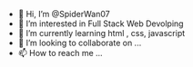 - 👋 Hi, I’m @SpiderWan07
- 👀 I’m interested in Full Stack Web Devolping
- 🌱 I’m currently learning html , css, javascript
- 💞️ I’m looking to collaborate on ...
- 📫 How to reach me ...

<!---
SpiderWan07/SpiderWan07 is a ✨ special ✨ repository because its `README.md` (this file) appears on your GitHub profile.
You can click the Preview link to take a look at your changes.
--->
